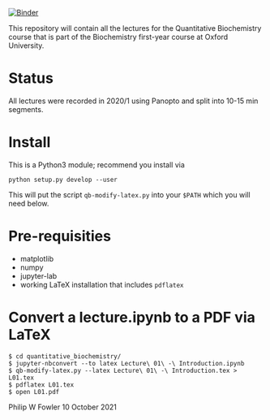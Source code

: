 [![Binder](https://mybinder.org/badge_logo.svg)](https://mybinder.org/v2/gh/philipwfowler/quantitative_biochemistry/master)


This repository will contain all the lectures for the Quantitative Biochemistry course that is part of the Biochemistry first-year course at Oxford University. 

# Status
All lectures were recorded in 2020/1 using Panopto and split into 10-15 min segments.

# Install
This is a Python3 module; recommend you install via

`python setup.py develop --user`

This will put the script `qb-modify-latex.py` into your `$PATH` which you will need below.

# Pre-requisities

* matplotlib
* numpy
* jupyter-lab 
* working LaTeX installation that includes `pdflatex`

# Convert a lecture.ipynb to a PDF via LaTeX

```
$ cd quantitative_biochemistry/
$ jupyter-nbconvert --to latex Lecture\ 01\ -\ Introduction.ipynb
$ qb-modify-latex.py --latex Lecture\ 01\ -\ Introduction.tex > L01.tex
$ pdflatex L01.tex
$ open L01.pdf 
```

Philip W Fowler
10 October 2021
